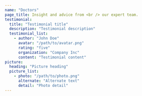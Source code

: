 ```yaml
---
name: "Doctors"
page_title: Insight and advice from <br /> our expert team.
testimonial: 
  title: "Testimonial title"
  description: "Testimonial description"
  testimonial_list:
    - author: "John Doe"
      avatar: "/path/to/avatar.png"
      rating: "five"
      organization: "Company Inc"
      content: "Testimonial content" 
picture:
  heading: "Picture heading"
  picture_list:
    - photo: "/path/to/photo.png"
      alternate: "Alternate text"
      detail: "Photo detail"
---
```

